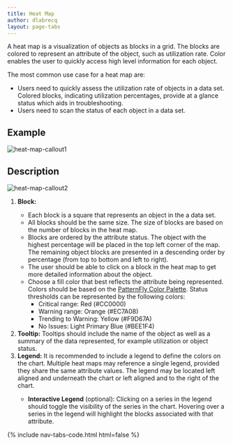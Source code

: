 ```yaml
---
title: Heat Map
author: dlabrecq
layout: page-tabs
---
```

<div class="tab-content">
  <div role="tabpanel" class="tab-pane active" id="overview">
    <p>A heat map is a visualization of objects as blocks in a grid. The blocks are colored to represent an attribute of the object, such as utilization rate. Color enables the user to quickly access high level information for each object.</p>
    <p>The most common use case for a heat map are:</p>
    <ul>
      <li>Users need to quickly assess the utilization rate of objects in a data set. Colored blocks, indicating utilization percentages, provide at a glance status which aids in troubleshooting.</li>
      <li>Users need to scan the status of each object in a data set.</li>
    </ul>
    <h2 id="example-overview-1">Example</h2>
    <p><img src="{{site.baseurl}}assets/img/Screen-Shot-2016-03-24-at-4.48.37-PM.png" alt="heat-map-callout1"/></p>
  </div>
  <div role="tabpanel" class="tab-pane" id="design">
    <h2>Description</h2>
    <div class="row">
      <div class="col-md-5 col-lg-5">
        <img src="{{site.baseurl}}assets/img/Screen-Shot-2016-03-24-at-4.52.28-PM.png" alt="heat-map-callout2"/>
      </div>
      <div class="col-md-6 col-lg-7">
        <ol>
          <li><b>Block:</b><p></p>
            <ul>
              <li>Each block is a square that represents an object in the a data set.</li>
              <li>All blocks should be the same size. The size of blocks are based on the number of blocks in the heat map.</li>
              <li>Blocks are ordered by the attribute status. The object with the highest percentage will be placed in the top left corner of the map. The remaining object blocks are presented in a descending order by percentage (from top to bottom and left to right).</li>
              <li>The user should be able to click on a block in the heat map to get more detailed information about the object. </li>
              <li>Choose a fill color that best reflects the attribute being represented. Colors should be based on the <a href="/styles/color-palette/">PatternFly Color Palette</a>. Status thresholds can be represented by the following colors:
                <ul>
                  <li>Critical range: Red (#CC0000)</li>
                  <li>Warning range: Orange (#EC7A08)</li>
                  <li>Trending to Warning: Yellow (#F9D67A)</li>
                  <li>No Issues: Light Primary Blue (#BEE1F4)</li>
                </ul>
              </li>
            </ul>
          </li>
          <li><b>Tooltip:</b> Tooltips should include the name of the object as well as a summary of the data represented, for example utilization or object status.</li>
          <li><b>Legend:</b> It is recommended to include a legend to define the colors on the chart. Multiple heat maps may reference a single legend, provided they share the same attribute values. The legend may be located left aligned and underneath the chart or left aligned and to the right of the chart.</li>
          <ul>
            <li><b>Interactive Legend</b> (optional): Clicking on a series in the legend should toggle the visibility of the series in the chart. Hovering over a series in the legend will highlight the blocks associated with that attribute.</li>
          </ul>
        </ol>
      </div>
    </div>
  </div>
  <div role="tabpanel" class="tab-pane" id="code">
    {% include nav-tabs-code.html html=false %}
    <div class="tab-content">
      <div role="tabpanel" class="tab-pane nested active" id="angular">
        <div ng-app="docsApp" ng-controller="DocsController" class="content">
          <div ng-include src="'/components/angular-patternfly/dist/docs/partials/api/patternfly.charts.directive.pfHeatMap.html'"></div>
        </div>
      </div>
    </div>
  </div>
</div>
